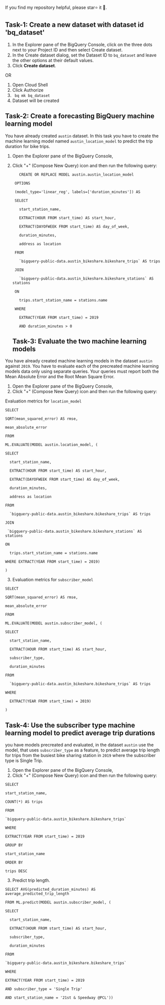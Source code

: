 If you find my repository helpful, please star⭐ it 🌟.

## Task-1: Create a new dataset with dataset id 'bq_dataset'
1. In the Explorer pane of the BigQuery Console, click on the three dots next to your Project ID and then select Create dataset.
2. In the Create dataset dialog, set the Dataset ID to `bq_dataset` and leave the other options at their default values.
3. Click __Create dataset__.

OR
      
1. Open Cloud Shell
2. Click Authorize
3. ``` bq mk bq_dataset```
4. Dataset will be created

## Task-2: Create a forecasting BigQuery machine learning model
You have already created `austin` dataset. In this task you have to create the machine learning model named `austin_location_model` to predict the trip duration for bike trips.
 
1. Open the Explorer pane of the BigQuery Console,
2. Click "+" (Compose New Query) icon and then run the following query:
   ```
      CREATE OR REPLACE MODEL austin.austin_location_model
    
    OPTIONS
    
    (model_type='linear_reg', labels=['duration_minutes']) AS
    
    SELECT
    
      start_station_name,
    
      EXTRACT(HOUR FROM start_time) AS start_hour,
    
      EXTRACT(DAYOFWEEK FROM start_time) AS day_of_week,
    
      duration_minutes,
    
      address as location
    
    FROM
    
      `bigquery-public-data.austin_bikeshare.bikeshare_trips` AS trips
    
    JOIN
    
      `bigquery-public-data.austin_bikeshare.bikeshare_stations` AS stations
    
    ON
    
      trips.start_station_name = stations.name
    
    WHERE
    
      EXTRACT(YEAR FROM start_time) = 2019
    
      AND duration_minutes > 0
    ```
   
   ## Task-3: Evaluate the two machine learning models
 
 
You have already created machine learning models in the dataset `austin` against `2019`. You have to evaluate each of the precreated machine learning models data only using separate queries.
Your queries must report both the Mean Absolute Error and the Root Mean Square Error.
 
1. Open the Explorer pane of the BigQuery Console,
2. Click "+" (Compose New Query) icon and then run the following query:
 
Evaluation metrics for `location_model`
```
SELECT

SQRT(mean_squared_error) AS rmse,

mean_absolute_error

FROM

ML.EVALUATE(MODEL austin.location_model, (

SELECT

  start_station_name,

  EXTRACT(HOUR FROM start_time) AS start_hour,

  EXTRACT(DAYOFWEEK FROM start_time) AS day_of_week,

  duration_minutes,

  address as location

FROM

  `bigquery-public-data.austin_bikeshare.bikeshare_trips` AS trips

JOIN

 `bigquery-public-data.austin_bikeshare.bikeshare_stations` AS stations

ON

  trips.start_station_name = stations.name

WHERE EXTRACT(YEAR FROM start_time) = 2019)

)
```
3. Evaluation metrics for `subscriber_model`
```
SELECT

SQRT(mean_squared_error) AS rmse,

mean_absolute_error

FROM

ML.EVALUATE(MODEL austin.subscriber_model, (

SELECT

  start_station_name,

  EXTRACT(HOUR FROM start_time) AS start_hour,

  subscriber_type,

  duration_minutes

FROM

  `bigquery-public-data.austin_bikeshare.bikeshare_trips` AS trips

WHERE

  EXTRACT(YEAR FROM start_time) = 2019)

)
```

 ## Task-4: Use the subscriber type machine learning model to predict average trip durations
you have models precreated and evaluated, in the dataset `austin` use the model, that uses `subscriber_type` as a feature, to predict average trip length for trips from the busiest bike sharing station in `2019` where the subscriber type is Single Trip.
 
1. Open the Explorer pane of the BigQuery Console,
2. Click "+" (Compose New Query) icon and then run the following query:
```
SELECT

start_station_name,

COUNT(*) AS trips

FROM

`bigquery-public-data.austin_bikeshare.bikeshare_trips`

WHERE

EXTRACT(YEAR FROM start_time) = 2019

GROUP BY

start_station_name

ORDER BY

trips DESC
```
3. Predict trip length.
```
SELECT AVG(predicted_duration_minutes) AS average_predicted_trip_length

FROM ML.predict(MODEL austin.subscriber_model, (

SELECT

  start_station_name,

  EXTRACT(HOUR FROM start_time) AS start_hour,

  subscriber_type,

  duration_minutes

FROM

`bigquery-public-data.austin_bikeshare.bikeshare_trips`

WHERE 

EXTRACT(YEAR FROM start_time) = 2019

AND subscriber_type = 'Single Trip'

AND start_station_name = '21st & Speedway @PCL'))
```

